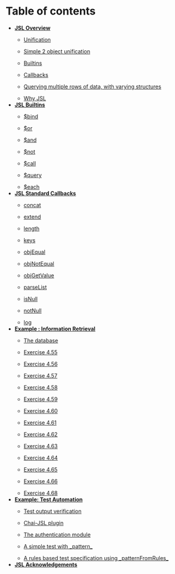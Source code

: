 # Table of contents

<ul>



<li><b><a href="/docs/jsl/html/overview.html">JSL Overview</a></b></li>





<ul><li><a href="/docs/jsl/html/overview.html#unification">Unification</a></li></ul>




<ul><li><a href="/docs/jsl/html/overview.html#simple-2-object-unification">Simple 2 object unification</a></li></ul>




<ul><li><a href="/docs/jsl/html/overview.html#builtins">Builtins</a></li></ul>




<ul><li><a href="/docs/jsl/html/overview.html#callbacks">Callbacks</a></li></ul>




<ul><li><a href="/docs/jsl/html/overview.html#querying-multiple-rows-of-data--with-varying-structures">Querying multiple rows of data, with varying structures</a></li></ul>




<ul><li><a href="/docs/jsl/html/overview.html#why-jsl">Why JSL</a></li></ul>





<li><b><a href="/docs/jsl/html/builtins.html">JSL Builtins</a></b></li>





<ul><li><a href="/docs/jsl/html/builtins.html#-bind">$bind</a></li></ul>




<ul><li><a href="/docs/jsl/html/builtins.html#-or">$or</a></li></ul>




<ul><li><a href="/docs/jsl/html/builtins.html#-and">$and</a></li></ul>




<ul><li><a href="/docs/jsl/html/builtins.html#-not">$not</a></li></ul>




<ul><li><a href="/docs/jsl/html/builtins.html#-call">$call</a></li></ul>




<ul><li><a href="/docs/jsl/html/builtins.html#-query">$query</a></li></ul>




<ul><li><a href="/docs/jsl/html/builtins.html#-each">$each</a></li></ul>





<li><b><a href="/docs/jsl/html/cblib.html">JSL Standard Callbacks</a></b></li>





<ul><li><a href="/docs/jsl/html/cblib.html#concat">concat</a></li></ul>




<ul><li><a href="/docs/jsl/html/cblib.html#extend">extend</a></li></ul>




<ul><li><a href="/docs/jsl/html/cblib.html#length">length</a></li></ul>




<ul><li><a href="/docs/jsl/html/cblib.html#keys">keys</a></li></ul>




<ul><li><a href="/docs/jsl/html/cblib.html#objequal">objEqual</a></li></ul>




<ul><li><a href="/docs/jsl/html/cblib.html#objnotequal">objNotEqual</a></li></ul>




<ul><li><a href="/docs/jsl/html/cblib.html#objgetvalue">objGetValue</a></li></ul>




<ul><li><a href="/docs/jsl/html/cblib.html#parselist">parseList</a></li></ul>




<ul><li><a href="/docs/jsl/html/cblib.html#isnull">isNull</a></li></ul>




<ul><li><a href="/docs/jsl/html/cblib.html#notnull">notNull</a></li></ul>




<ul><li><a href="/docs/jsl/html/cblib.html#log">log</a></li></ul>





<li><b><a href="/docs/jsl/html/example-ir.html">Example : Information Retrieval</a></b></li>








<ul><li><a href="/docs/jsl/html/example-ir.html#the-database">The database</a></li></ul>




<ul><li><a href="/docs/jsl/html/example-ir.html#exercise-455">Exercise 4.55</a></li></ul>




<ul><li><a href="/docs/jsl/html/example-ir.html#exercise-456">Exercise 4.56</a></li></ul>




<ul><li><a href="/docs/jsl/html/example-ir.html#exercise-457">Exercise 4.57</a></li></ul>




<ul><li><a href="/docs/jsl/html/example-ir.html#exercise-458">Exercise 4.58</a></li></ul>




<ul><li><a href="/docs/jsl/html/example-ir.html#exercise-459">Exercise 4.59</a></li></ul>




<ul><li><a href="/docs/jsl/html/example-ir.html#exercise-460">Exercise 4.60</a></li></ul>




<ul><li><a href="/docs/jsl/html/example-ir.html#exercise-461">Exercise 4.61</a></li></ul>




<ul><li><a href="/docs/jsl/html/example-ir.html#exercise-462">Exercise 4.62</a></li></ul>




<ul><li><a href="/docs/jsl/html/example-ir.html#exercise-463">Exercise 4.63</a></li></ul>




<ul><li><a href="/docs/jsl/html/example-ir.html#exercise-464">Exercise 4.64</a></li></ul>




<ul><li><a href="/docs/jsl/html/example-ir.html#exercise-465">Exercise 4.65</a></li></ul>




<ul><li><a href="/docs/jsl/html/example-ir.html#exercise-466">Exercise 4.66</a></li></ul>




<ul><li><a href="/docs/jsl/html/example-ir.html#exercise-468">Exercise 4.68</a></li></ul>





<li><b><a href="/docs/jsl/html/example-ta.html">Example: Test Automation</a></b></li>





<ul><li><a href="/docs/jsl/html/example-ta.html#test-output-verification">Test output verification</a></li></ul>




<ul><li><a href="/docs/jsl/html/example-ta.html#chai-jsl-plugin">Chai-JSL plugin</a></li></ul>




<ul><li><a href="/docs/jsl/html/example-ta.html#the-authentication-module">The authentication module</a></li></ul>




<ul><li><a href="/docs/jsl/html/example-ta.html#a-simple-test-with--pattern-">A simple test with _pattern_</a></li></ul>




<ul><li><a href="/docs/jsl/html/example-ta.html#a-rules-based-test-specification-using--patternfromrules-">A rules based test specification using _patternFromRules_</a></li></ul>





<li><b><a href="/docs/jsl/html/acknowledgements.html">JSL Acknowledgements</a></b></li>










</ul>
